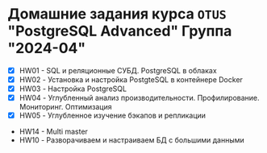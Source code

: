 
# Домашние задания курса `OTUS` "PostgreSQL Advanced" Группа "2024-04"

* [x] HW01 - SQL и реляционные СУБД. PostgreSQL в облаках 
* [x] HW02 - Установка и настройка PostgteSQL в контейнере Docker
* [x] HW03 - Настройка PostgreSQL
* [x] HW04 - Углубленный анализ производительности. Профилирование. Мониторинг. Оптимизация 
* [x] HW05 - Углубленное изучение бэкапов и репликации
* HW14 - Multi master
* HW10 - Разворачиваем и настраиваем БД с большими данными



